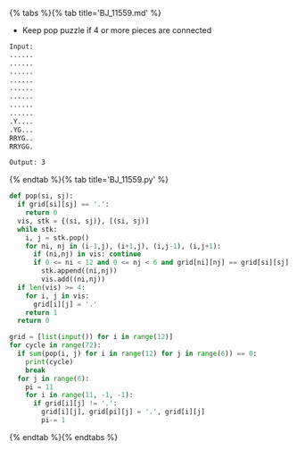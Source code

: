 {% tabs %}{% tab title='BJ_11559.md' %}

* Keep pop puzzle if 4 or more pieces are connected

```txt
Input:
......
......
......
......
......
......
......
......
.Y....
.YG...
RRYG..
RRYGG.

Output: 3
```

{% endtab %}{% tab title='BJ_11559.py' %}

```py
def pop(si, sj):
  if grid[si][sj] == '.':
    return 0
  vis, stk = {(si, sj)}, [(si, sj)]
  while stk:
    i, j = stk.pop()
    for ni, nj in (i-1,j), (i+1,j), (i,j-1), (i,j+1):
      if (ni,nj) in vis: continue
      if 0 <= ni < 12 and 0 <= nj < 6 and grid[ni][nj] == grid[si][sj]:
        stk.append((ni,nj))
        vis.add((ni,nj))
  if len(vis) >= 4:
    for i, j in vis:
      grid[i][j] = '.'
    return 1
  return 0

grid = [list(input()) for i in range(12)]
for cycle in range(72):
  if sum(pop(i, j) for i in range(12) for j in range(6)) == 0:
    print(cycle)
    break
  for j in range(6):
    pi = 11
    for i in range(11, -1, -1):
      if grid[i][j] != '.':
        grid[i][j], grid[pi][j] = '.', grid[i][j]
        pi-= 1
```

{% endtab %}{% endtabs %}
